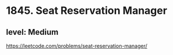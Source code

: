 # 1845. Seat Reservation Manager
## level: Medium

https://leetcode.com/problems/seat-reservation-manager/
